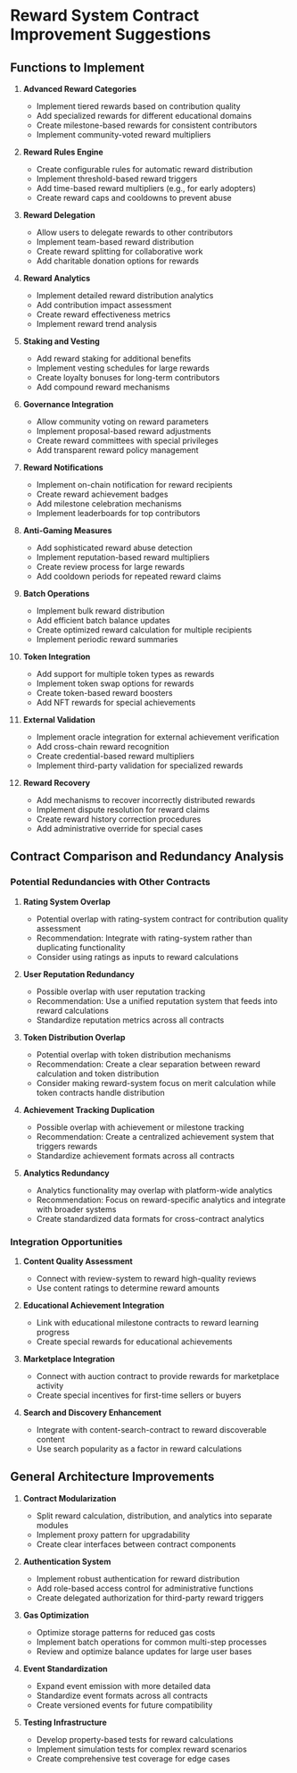 # Reward System Contract Improvement Suggestions

## Functions to Implement

1. **Advanced Reward Categories**

   - Implement tiered rewards based on contribution quality
   - Add specialized rewards for different educational domains
   - Create milestone-based rewards for consistent contributors
   - Implement community-voted reward multipliers

2. **Reward Rules Engine**

   - Create configurable rules for automatic reward distribution
   - Implement threshold-based reward triggers
   - Add time-based reward multipliers (e.g., for early adopters)
   - Create reward caps and cooldowns to prevent abuse

3. **Reward Delegation**

   - Allow users to delegate rewards to other contributors
   - Implement team-based reward distribution
   - Create reward splitting for collaborative work
   - Add charitable donation options for rewards

4. **Reward Analytics**

   - Implement detailed reward distribution analytics
   - Add contribution impact assessment
   - Create reward effectiveness metrics
   - Implement reward trend analysis

5. **Staking and Vesting**

   - Add reward staking for additional benefits
   - Implement vesting schedules for large rewards
   - Create loyalty bonuses for long-term contributors
   - Add compound reward mechanisms

6. **Governance Integration**

   - Allow community voting on reward parameters
   - Implement proposal-based reward adjustments
   - Create reward committees with special privileges
   - Add transparent reward policy management

7. **Reward Notifications**

   - Implement on-chain notification for reward recipients
   - Create reward achievement badges
   - Add milestone celebration mechanisms
   - Implement leaderboards for top contributors

8. **Anti-Gaming Measures**

   - Add sophisticated reward abuse detection
   - Implement reputation-based reward multipliers
   - Create review process for large rewards
   - Add cooldown periods for repeated reward claims

9. **Batch Operations**

   - Implement bulk reward distribution
   - Add efficient batch balance updates
   - Create optimized reward calculation for multiple recipients
   - Implement periodic reward summaries

10. **Token Integration**

    - Add support for multiple token types as rewards
    - Implement token swap options for rewards
    - Create token-based reward boosters
    - Add NFT rewards for special achievements

11. **External Validation**

    - Implement oracle integration for external achievement verification
    - Add cross-chain reward recognition
    - Create credential-based reward multipliers
    - Implement third-party validation for specialized rewards

12. **Reward Recovery**
    - Add mechanisms to recover incorrectly distributed rewards
    - Implement dispute resolution for reward claims
    - Create reward history correction procedures
    - Add administrative override for special cases

## Contract Comparison and Redundancy Analysis

### Potential Redundancies with Other Contracts

1. **Rating System Overlap**

   - Potential overlap with rating-system contract for contribution quality assessment
   - Recommendation: Integrate with rating-system rather than duplicating functionality
   - Consider using ratings as inputs to reward calculations

2. **User Reputation Redundancy**

   - Possible overlap with user reputation tracking
   - Recommendation: Use a unified reputation system that feeds into reward calculations
   - Standardize reputation metrics across all contracts

3. **Token Distribution Overlap**

   - Potential overlap with token distribution mechanisms
   - Recommendation: Create a clear separation between reward calculation and token distribution
   - Consider making reward-system focus on merit calculation while token contracts handle distribution

4. **Achievement Tracking Duplication**

   - Possible overlap with achievement or milestone tracking
   - Recommendation: Create a centralized achievement system that triggers rewards
   - Standardize achievement formats across all contracts

5. **Analytics Redundancy**
   - Analytics functionality may overlap with platform-wide analytics
   - Recommendation: Focus on reward-specific analytics and integrate with broader systems
   - Create standardized data formats for cross-contract analytics

### Integration Opportunities

1. **Content Quality Assessment**

   - Connect with review-system to reward high-quality reviews
   - Use content ratings to determine reward amounts

2. **Educational Achievement Integration**

   - Link with educational milestone contracts to reward learning progress
   - Create special rewards for educational achievements

3. **Marketplace Integration**

   - Connect with auction contract to provide rewards for marketplace activity
   - Create special incentives for first-time sellers or buyers

4. **Search and Discovery Enhancement**
   - Integrate with content-search-contract to reward discoverable content
   - Use search popularity as a factor in reward calculations

## General Architecture Improvements

1. **Contract Modularization**

   - Split reward calculation, distribution, and analytics into separate modules
   - Implement proxy pattern for upgradability
   - Create clear interfaces between contract components

2. **Authentication System**

   - Implement robust authentication for reward distribution
   - Add role-based access control for administrative functions
   - Create delegated authorization for third-party reward triggers

3. **Gas Optimization**

   - Optimize storage patterns for reduced gas costs
   - Implement batch operations for common multi-step processes
   - Review and optimize balance updates for large user bases

4. **Event Standardization**

   - Expand event emission with more detailed data
   - Standardize event formats across all contracts
   - Create versioned events for future compatibility

5. **Testing Infrastructure**
   - Develop property-based tests for reward calculations
   - Implement simulation tests for complex reward scenarios
   - Create comprehensive test coverage for edge cases
